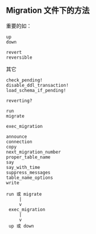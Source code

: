 ## Migration 文件下的方法

重要的如：

```
up
down

revert
reversible
```

其它

```
check_pending!
disable_ddl_transaction!
load_schema_if_pending!

reverting?

run
migrate

exec_migration

announce
connection
copy
next_migration_number
proper_table_name
say
say_with_time
suppress_messages
table_name_options
write
```

```
run 或 migrate
     |
     v
 exec_migration
     |
     v
 up 或 down
```
